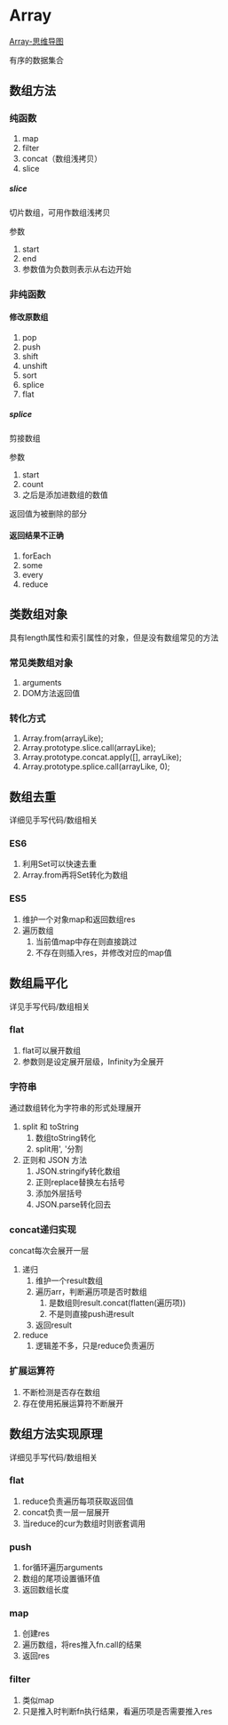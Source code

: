 # Array

[Array-思维导图](./mind/05-Array.html)

有序的数据集合

## 数组方法

### 纯函数

1. map
2. filter
3. concat（数组浅拷贝）
4. slice

##### slice

切片数组，可用作数组浅拷贝

参数
1. start
2. end
3. 参数值为负数则表示从右边开始

### 非纯函数

#### 修改原数组

1. pop
2. push
3. shift
4. unshift
5. sort
6. splice
7. flat

##### splice

剪接数组

参数
1. start
2. count
3. 之后是添加进数组的数值

返回值为被删除的部分

#### 返回结果不正确

1. forEach
2. some
3. every
4. reduce

## 类数组对象

具有length属性和索引属性的对象，但是没有数组常见的方法

### 常见类数组对象

1. arguments
2. DOM方法返回值

### 转化方式

1. Array.from(arrayLike);
2. Array.prototype.slice.call(arrayLike);
3. Array.prototype.concat.apply([], arrayLike);
4. Array.prototype.splice.call(arrayLike, 0);

## 数组去重

详细见手写代码/数组相关

### ES6

1. 利用Set可以快速去重
2. Array.from再将Set转化为数组

### ES5

1. 维护一个对象map和返回数组res
2. 遍历数组
   1. 当前值map中存在则直接跳过
   2. 不存在则插入res，并修改对应的map值

## 数组扁平化

详见手写代码/数组相关

### flat

1. flat可以展开数组
2. 参数则是设定展开层级，Infinity为全展开

###  字符串

通过数组转化为字符串的形式处理展开
1. split 和 toString
   1. 数组toString转化
   2. split用', '分割
2. 正则和 JSON 方法
   1. JSON.stringify转化数组
   2. 正则replace替换左右括号
   3. 添加外层括号
   4. JSON.parse转化回去

### concat递归实现

concat每次会展开一层
1. 递归
   1. 维护一个result数组
   2. 遍历arr，判断遍历项是否时数组
      1. 是数组则result.concat(flatten(遍历项))
      2. 不是则直接push进result
   3. 返回result
2. reduce
   1. 逻辑差不多，只是reduce负责遍历

### 扩展运算符

1. 不断检测是否存在数组
2. 存在使用拓展运算符不断展开

## 数组方法实现原理

详细见手写代码/数组相关

### flat

1. reduce负责遍历每项获取返回值
2. concat负责一层一层展开
3. 当reduce的cur为数组时则嵌套调用

### push

1. for循环遍历arguments
2. 数组的尾项设置循环值
3. 返回数组长度

### map

1. 创建res
2. 遍历数组，将res推入fn.call的结果
3. 返回res

### filter

1. 类似map
2. 只是推入时判断fn执行结果，看遍历项是否需要推入res
